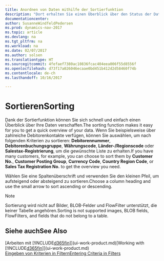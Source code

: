 ```yaml
---
title: Anordnen von Daten mithilfe der Sortierfunktion
description: "Dort erhalten Sie einen Überblick über den Status der Daten. Beispielsweise können Sie Debitoren nach Währungscode sortieren, um ein ausgewähltes Beispiel für Debitoren zu erhalten."
documentationcenter: 
author: SusanneWindfeldPedersen
ms.prod: dynamics-nav-2017
ms.topic: article
ms.devlang: na
ms.tgt_pltfrm: na
ms.workload: na
ms.date: 02/07/2017
ms.author: solsen
ms.translationtype: HT
ms.sourcegitcommit: 4fefaef7380ac10836fcac404eea006f55d8556f
ms.openlocfilehash: d73f17a026046ecaae0bd451b412d2d58460f74b
ms.contentlocale: de-ch
ms.lasthandoff: 10/16/2017

---
```

# <a name="sorting"></a><span data-ttu-id="54702-104">Sortieren</span><span class="sxs-lookup"><span data-stu-id="54702-104">Sorting</span></span>
<span data-ttu-id="54702-105">Dank der Sortierfunktion können Sie sich schnell und einfach einen Überblick über Ihre Daten verschaffen.</span><span class="sxs-lookup"><span data-stu-id="54702-105">The sorting function makes it easy for you to get a quick overview of your data.</span></span> <span data-ttu-id="54702-106">Wenn Sie beispielsweise über zahlreiche Debitorenkontakte verfügen, können Sie auswählen, um nach folgenden Kriterien zu sortieren: **Debitorennummer**, **Debitorenbuchungsgruppe**, **Währungscode**, **Länder-/Regionscode** oder **Salestax-Registrierung**, um die gewünschte Liste zu erhalten.</span><span class="sxs-lookup"><span data-stu-id="54702-106">If you have many customers, for example, you can choose to sort them by **Customer No.**, **Customer Posting Group**, **Currency Code**, **Country Region Code**, or **Sales Tax Registration No.** to get the overview you need.</span></span>

<span data-ttu-id="54702-107">Wählen Sie eine Spaltenüberschrift und verwenden Sie den kleinen Pfeil, um aufsteigend oder absteigend zu sortieren.</span><span class="sxs-lookup"><span data-stu-id="54702-107">Choose a column heading and use the small arrow to sort ascending or descending.</span></span>  

> [!NOTE]  
>   <span data-ttu-id="54702-108">Sortierung wird nicht auf Bilder, BLOB-Felder und FlowFilter unterstützt, die keiner Tabelle angehören.</span><span class="sxs-lookup"><span data-stu-id="54702-108">Sorting is not supported images, BLOB fields, FlowFilters, and fields that do not belong to a table.</span></span>

## <a name="see-also"></a><span data-ttu-id="54702-109">Siehe auch</span><span class="sxs-lookup"><span data-stu-id="54702-109">See Also</span></span>
<span data-ttu-id="54702-110">[Arbeiten mit [!INCLUDE[d365fin](includes/d365fin_md.md)]](ui-work-product.md)</span><span class="sxs-lookup"><span data-stu-id="54702-110">[Working with [!INCLUDE[d365fin](includes/d365fin_md.md)]](ui-work-product.md)</span></span>  
[<span data-ttu-id="54702-111">Eingeben von Kriterien in Filtern</span><span class="sxs-lookup"><span data-stu-id="54702-111">Entering Criteria in Filters</span></span>](ui-enter-criteria-filters.md)

